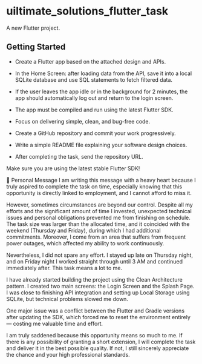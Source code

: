 # uiltimate_solutions_flutter_task

A new Flutter project.

## Getting Started

- Create a Flutter app based on the attached design and APIs.

- In the Home Screen: after loading data from the API, save it into a local SQLite database and use SQL statements to fetch filtered data.

- If the user leaves the app idle or in the background for 2 minutes, the app should automatically log out and return to the login screen.

- The app must be compiled and run using the latest Flutter SDK.

- Focus on delivering simple, clean, and bug-free code.

- Create a GitHub repository and commit your work progressively.

- Write a simple README file explaining your software design choices.

- After completing the task, send the repository URL.

Make sure you are using the latest stable Flutter SDK!



🙏 Personal Message
I am writing this message with a heavy heart because I truly aspired to complete the task on time, especially knowing that this opportunity is directly linked to employment, and I cannot afford to miss it.

However, sometimes circumstances are beyond our control. Despite all my efforts and the significant amount of time I invested, unexpected technical issues and personal obligations prevented me from finishing on schedule. The task size was larger than the allocated time, and it coincided with the weekend (Thursday and Friday), during which I had additional commitments. Moreover, I come from an area that suffers from frequent power outages, which affected my ability to work continuously.

Nevertheless, I did not spare any effort. I stayed up late on Thursday night, and on Friday night I worked straight through until 3 AM and continued immediately after. This task means a lot to me.

I have already started building the project using the Clean Architecture pattern. I created two main screens: the Login Screen and the Splash Page. I was close to finishing API integration and setting up Local Storage using SQLite, but technical problems slowed me down.

One major issue was a conflict between the Flutter and Gradle versions after updating the SDK, which forced me to reset the environment entirely — costing me valuable time and effort.

I am truly saddened because this opportunity means so much to me. If there is any possibility of granting a short extension, I will complete the task and deliver it in the best possible quality. If not, I still sincerely appreciate the chance and your high professional standards.
